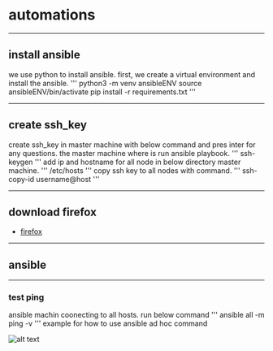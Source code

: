 # automations
-----------------------------------------------------------------------------
## install ansible

we use python to install ansible. first, we create  a virtual environment and install the ansible. 
'''
python3 -m venv ansibleENV
source ansibleENV/bin/activate
pip install -r requirements.txt
'''

-----------------------------------------------------------------------------

## create ssh_key

create ssh_key in master machine with below command and pres inter for any questions. the master machine where is run ansible playbook.
'''
ssh-keygen
'''
add ip and hostname for all node in below directory master machine.
'''
/etc/hosts
'''
copy ssh key to all nodes with command.
'''
ssh-copy-id username@host
'''

-----------------------------------------------------------------------------

## download firefox

- [firefox](https://www.mozilla.org/en-US/firefox/all/#product-desktop-release)
-----------------------------------------------------------------------------
## ansible

-----------------------------------------------------------------------------
### test ping 
ansible machin coonecting to all hosts. run below command
'''
ansible all -m ping -v
'''
example for how to use ansible ad hoc command 

![alt text](https://imgtr.ee/images/2023/06/20/ZQgOz.png)
